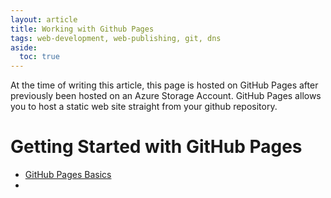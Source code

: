 ```yaml
---
layout: article 
title: Working with Github Pages
tags: web-development, web-publishing, git, dns
aside:
  toc: true
---
```


At the time of writing this article, this page is hosted on GitHub Pages after previously been hosted on an Azure Storage Account.  GitHub Pages allows you to host a static web site straight from your github repository.

# Getting Started with GitHub Pages

* [GitHub Pages Basics](https://help.github.com/en#github-pages-basics)
* 

<!--more-->